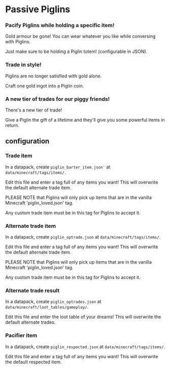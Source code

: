 # Passive Piglins

### Pacify Piglins while holding a specific item!

Gold armour be gone! You can wear whatever you like while conversing with Piglins.

Just make sure to be holding a Piglin totem! (configurable in JSON).

### Trade in style!
Piglins are no longer satisfied with gold alone.

Craft one gold ingot into a Piglin coin.

### A new tier of trades for our piggy friends!
There's a new tier of trade!

Give a Piglin the gift of a lifetime and they'll give you some powerful items in return.

## configuration
### Trade item
In a datapack, create ``piglin_barter_item.json'`` at ``data/minecraft/tags/items/``.

Edit this file and enter a tag full of any items you want! This will overwrite the default alternate trade item.

PLEASE NOTE that Piglins will only pick up items that are in the vanilla Minecraft 'piglin_loved.json' tag.

Any custom trade item must be in this tag for Piglins to accept it.

### Alternate trade item
In a datapack, create ``piglin_optrade.json`` at ``data/minecraft/tags/items/``.

Edit this file and enter a tag full of any items you want! This will overwrite the default alternate trade item.

PLEASE NOTE that Piglins will only pick up items that are in the vanilla Minecraft 'piglin_loved.json' tag.

Any custom trade item must be in this tag for Piglins to accept it.

### Alternate trade result
In a datapack, create ``piglin_optrades.json`` at ``data/minecraft/loot_tables/gameplay/``.

Edit this file and enter the loot table of your dreams! This will overwrite the default alternate trades.

### Pacifier item
In a datapack, create ``piglin_respected.json`` at ``data/minecraft/tags/items/``.

Edit this file and enter a tag full of any items you want! This will overwrite the default respected item.
